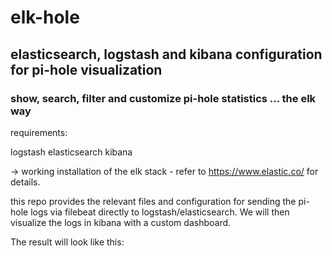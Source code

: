 # elk-hole

## elasticsearch, logstash and kibana configuration for pi-hole visualization

### show, search, filter and customize pi-hole statistics ... the elk way

requirements:

logstash
elasticsearch
kibana

-> working installation of the elk stack - refer to https://www.elastic.co/ for details.


this repo provides the relevant files and configuration for sending the pi-hole logs via filebeat directly to logstash/elasticsearch. We will then visualize the logs in kibana with a custom dashboard.

The result will look like this:

<SCREENSHOT TODO>
  
  
  

